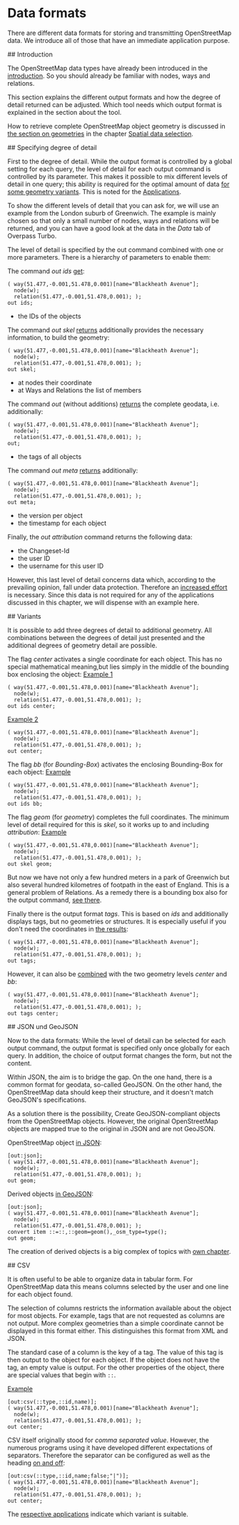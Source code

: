 Data formats
============

There are different data formats for storing and transmitting OpenStreetMap data. We introduce all of those that have an immediate application purpose.

<a name="scope"/>
<!-- The title was translated to "demarcation" but from the context I think introduction may be better -->
## Introduction

The OpenStreetMap data types have already been introduced in the [introduction](../preface/osm_data_model.md). So you should already be familiar with nodes, ways and relations.

This section explains the different output formats and how the degree of detail returned can be adjusted. Which tool needs which output format is explained in the section about the tool.

How to retrieve complete OpenStreetMap object geometry is discussed in [the section on geometries](../full_data/osm_types.md) in the chapter [Spatial data selection](../full_data/index.md).

<a name="faithful"/>
## Specifying degree of detail

First to the degree of detail. While the output format is controlled by a global setting for each query, the level of detail for each output command is controlled by its parameter. This makes it possible to mix different levels of detail in one query; this ability is required for the optimal amount of data [for some geometry variants](../full_data/osm_types.md#full). This is noted for the [Applications](index.md).

To show the different levels of detail that you can ask for, we will use an example from the London suburb of Greenwich. The example is mainly chosen so that only a small number of nodes, ways and relations will be returned, and you can have a good look at the data in the _Data_ tab of Overpass Turbo.

The level of detail is specified by the out command combined with one or more parameters. There is a hierarchy of parameters to enable them:

<!--- Should there be an entry for out count ? --->

The command _out ids_ [get](https://overpass-turbo.eu/?lat=51.4775&lon=0.0&zoom=16&Q=%28%20way%2851%2E477%2C%2D0%2E001%2C51%2E478%2C0%2E001%29%5Bname%3D%22Blackheath%20Avenue%22%5D%3B%0A%20%20node%28w%29%3B%0A%20%20relation%2851%2E477%2C%2D0%2E001%2C51%2E478%2C0%2E001%29%3B%20%29%3B%0Aout%20ids%3B):

    ( way(51.477,-0.001,51.478,0.001)[name="Blackheath Avenue"];
      node(w);
      relation(51.477,-0.001,51.478,0.001); );
    out ids;

* the IDs of the objects

The command _out skel_ [returns](https://overpass-turbo.eu/?lat=51.4775&lon=0.0&zoom=16&Q=%28%20way%2851%2E477%2C%2D0%2E001%2C51%2E478%2C0%2E001%29%5Bname%3D%22Blackheath%20Avenue%22%5D%3B%0A%20%20node%28w%29%3B%0A%20%20relation%2851%2E477%2C%2D0%2E001%2C51%2E478%2C0%2E001%29%3B%20%29%3B%0Aout%20skel%3B) additionally provides the necessary information, to build the geometry:

    ( way(51.477,-0.001,51.478,0.001)[name="Blackheath Avenue"];
      node(w);
      relation(51.477,-0.001,51.478,0.001); );
    out skel;
    
* at nodes their coordinate
* at Ways and Relations the list of members

The command _out_ (without additions) [returns](https://overpass-turbo.eu/?lat=51.4775&lon=0.0&zoom=16&Q=%28%20way%2851%2E477%2C%2D0%2E001%2C51%2E478%2C0%2E001%29%5Bname%3D%22Blackheath%20Avenue%22%5D%3B%0A%20%20node%28w%29%3B%0A%20%20relation%2851%2E477%2C%2D0%2E001%2C51%2E478%2C0%2E001%29%3B%20%29%3B%0Aout%3B) the complete geodata, i.e. additionally:

    ( way(51.477,-0.001,51.478,0.001)[name="Blackheath Avenue"];
      node(w);
      relation(51.477,-0.001,51.478,0.001); );
    out;
  
  * the tags of all objects
  
The command _out meta_ [returns](https://overpass-turbo.eu/?lat=51.4775&lon=0.0&zoom=16&Q=%28%20way%2851%2E477%2C%2D0%2E001%2C51%2E478%2C0%2E001%29%5Bname%3D%22Blackheath%20Avenue%22%5D%3B%0A%20%20node%28w%29%3B%0A%20%20relation%2851%2E477%2C%2D0%2E001%2C51%2E478%2C0%2E001%29%3B%20%29%3B%0Aout%20meta%3B) additionally:
   
    ( way(51.477,-0.001,51.478,0.001)[name="Blackheath Avenue"];
      node(w);
      relation(51.477,-0.001,51.478,0.001); );
    out meta;

* the version per object
* the timestamp for each object

Finally, the _out attribution_ command returns the following data:

* the Changeset-Id
* the user ID
* the username for this user ID

However, this last level of detail concerns data which, according to the prevailing opinion, fall under data protection. Therefore an [increased effort](../analysis/index.md) is necessary. Since this data is not required for any of the applications discussed in this chapter, we will dispense with an example here.

<a name="extras"/>
## Variants

It is possible to add three degrees of detail to additional geometry. All combinations between the degrees of detail just presented and the additional degrees of geometry detail are possible.

The flag _center_ activates a single coordinate for each object. This has no special mathematical meaning,but lies simply in the middle of the bounding box enclosing the object: [Example 1](https://overpass-turbo.eu/?lat=51.4775&lon=0.0&zoom=16&Q=%28%20way%2851%2E477%2C%2D0%2E001%2C51%2E478%2C0%2E001%29%5Bname%3D%22Blackheath%20Avenue%22%5D%3B%0A%20%20node%28w%29%3B%0A%20%20relation%2851%2E477%2C%2D0%2E001%2C51%2E478%2C0%2E001%29%3B%20%29%3B%0Aout%20ids%20center%3B)

    ( way(51.477,-0.001,51.478,0.001)[name="Blackheath Avenue"];
      node(w);
      relation(51.477,-0.001,51.478,0.001); );
    out ids center;

[Example 2](https://overpass-turbo.eu/?lat=51.4775&lon=0.0&zoom=16&Q=%28%20way%2851%2E477%2C%2D0%2E001%2C51%2E478%2C0%2E001%29%5Bname%3D%22Blackheath%20Avenue%22%5D%3B%0A%20%20node%28w%29%3B%0A%20%20relation%2851%2E477%2C%2D0%2E001%2C51%2E478%2C0%2E001%29%3B%20%29%3B%0Aout%20center%3B)

    ( way(51.477,-0.001,51.478,0.001)[name="Blackheath Avenue"];
      node(w);
      relation(51.477,-0.001,51.478,0.001); );
    out center;

The flag _bb_ (for _Bounding-Box_) activates the enclosing Bounding-Box for each object: [Example](https://overpass-turbo.eu/?lat=51.4775&lon=0.0&zoom=16&Q=%28%20way%2851%2E477%2C%2D0%2E001%2C51%2E478%2C0%2E001%29%5Bname%3D%22Blackheath%20Avenue%22%5D%3B%0A%20%20node%28w%29%3B%0A%20%20relation%2851%2E477%2C%2D0%2E001%2C51%2E478%2C0%2E001%29%3B%20%29%3B%0Aout%20ids%20bb%3B)

    ( way(51.477,-0.001,51.478,0.001)[name="Blackheath Avenue"];
      node(w);
      relation(51.477,-0.001,51.478,0.001); );
    out ids bb;

The flag _geom_ (for _geometry_) completes the full coordinates. The minimum level of detail required for this is _skel_, so it works up to and including _attribution_: [Example](https://overpass-turbo.eu/?lat=51.4775&lon=0.0&zoom=16&Q=%28%20way%2851%2E477%2C%2D0%2E001%2C51%2E478%2C0%2E001%29%5Bname%3D%22Blackheath%20Avenue%22%5D%3B%0A%20%20node%28w%29%3B%0A%20%20relation%2851%2E477%2C%2D0%2E001%2C51%2E478%2C0%2E001%29%3B%20%29%3B%0Aout%20skel%20geom%3B)

    ( way(51.477,-0.001,51.478,0.001)[name="Blackheath Avenue"];
      node(w);
      relation(51.477,-0.001,51.478,0.001); );
    out skel geom;

But now we have not only a few hundred meters in a park of Greenwich but also several hundred kilometres of footpath in the east of England. This is a general problem of Relations. As a remedy there is a bounding box also for the output command, [see there](../full_data/bbox.md#crop).

Finally there is the output format _tags_. This is based on _ids_ and additionally displays tags, but no geometries or structures. It is especially useful if you don't need the coordinates in [the results](https://overpass-turbo.eu/?lat=51.4775&lon=0.0&zoom=16&Q=%28%20way%2851%2E477%2C%2D0%2E001%2C51%2E478%2C0%2E001%29%5Bname%3D%22Blackheath%20Avenue%22%5D%3B%0A%20%20node%28w%29%3B%0A%20%20relation%2851%2E477%2C%2D0%2E001%2C51%2E478%2C0%2E001%29%3B%20%29%3B%0Aout%20tags%3B):

    ( way(51.477,-0.001,51.478,0.001)[name="Blackheath Avenue"];
      node(w);
      relation(51.477,-0.001,51.478,0.001); );
    out tags;

However, it can also be [combined](https://overpass-turbo.eu/?lat=51.4775&lon=0.0&zoom=16&Q=%28%20way%2851%2E477%2C%2D0%2E001%2C51%2E478%2C0%2E001%29%5Bname%3D%22Blackheath%20Avenue%22%5D%3B%0A%20%20node%28w%29%3B%0A%20%20relation%2851%2E477%2C%2D0%2E001%2C51%2E478%2C0%2E001%29%3B%20%29%3B%0Aout%20tags%20center%3B) with the two geometry levels _center_ and _bb_:

    ( way(51.477,-0.001,51.478,0.001)[name="Blackheath Avenue"];
      node(w);
      relation(51.477,-0.001,51.478,0.001); );
    out tags center;

<a name="json"/>
## JSON und GeoJSON

Now to the data formats: While the level of detail can be selected for each output command, the output format is specified only once globally for each query. In addition, the choice of output format changes the form, but not the content.

Within JSON, the aim is to bridge the gap. On the one hand, there is a common format for geodata, so-called GeoJSON. On the other hand, the OpenStreetMap data should keep their structure, and it doesn't match GeoJSON's specifications.

As a solution there is the possibility, Create GeoJSON-compliant objects from the OpenStreetMap objects. However, the original OpenStreetMap objects are mapped true to the original in JSON and are not GeoJSON.

OpenStreetMap object [in JSON](https://overpass-turbo.eu/?lat=51.4775&lon=0.0&zoom=16&Q=%5Bout%3Ajson%5D%3B%0A%28%20way%2851%2E477%2C%2D0%2E001%2C51%2E478%2C0%2E001%29%5Bname%3D%22Blackheath%20Avenue%22%5D%3B%0A%20%20node%28w%29%3B%0A%20%20relation%2851%2E477%2C%2D0%2E001%2C51%2E478%2C0%2E001%29%3B%20%29%3B%0Aout%20geom%3B):

    [out:json];
    ( way(51.477,-0.001,51.478,0.001)[name="Blackheath Avenue"];
      node(w);
      relation(51.477,-0.001,51.478,0.001); );
    out geom;
    
   Derived objects [in GeoJSON](https://overpass-turbo.eu/?lat=51.4775&lon=0.0&zoom=16&Q=%5Bout%3Ajson%5D%3B%0A%28%20way%2851%2E477%2C%2D0%2E001%2C51%2E478%2C0%2E001%29%5Bname%3D%22Blackheath%20Avenue%22%5D%3B%0A%20%20node%28w%29%3B%0A%20%20relation%2851%2E477%2C%2D0%2E001%2C51%2E478%2C0%2E001%29%3B%20%29%3B%0Aconvert%20item%20%3A%3A%3D%3A%3A%2C%3A%3Ageom%3Dgeom%28%29%2C_osm_type%3Dtype%28%29%3B%0Aout%20geom%3B):

    [out:json];
    ( way(51.477,-0.001,51.478,0.001)[name="Blackheath Avenue"];
      node(w);
      relation(51.477,-0.001,51.478,0.001); );
    convert item ::=::,::geom=geom(),_osm_type=type();
    out geom;
The creation of derived objects is a big complex of topics with [own chapter](../counting/index.md).

<a name="csv"/>
## CSV

It is often useful to be able to organize data in tabular form. For OpenStreetMap data this means columns selected by the user and one line for each object found.

The selection of columns restricts the information available about the object for most objects. For example, tags that are not requested as columns are not output. More complex geometries than a simple coordinate cannot be displayed in this format either. This distinguishes this format from XML and JSON.

The standard case of a column is the key of a tag. The value of this tag is then output to the object for each object. If the object does not have the tag, an empty value is output. For the other properties of the object, there are special values that begin with `::`.

[Example](https://overpass-turbo.eu/?lat=51.4775&lon=0.0&zoom=16&Q=%5Bout%3Acsv%28%3A%3Atype%2C%3A%3Aid%2Cname%29%5D%3B%0A%28%20way%2851%2E477%2C%2D0%2E001%2C51%2E478%2C0%2E001%29%5Bname%3D%22Blackheath%20Avenue%22%5D%3B%0A%20%20node%28w%29%3B%0A%20%20relation%2851%2E477%2C%2D0%2E001%2C51%2E478%2C0%2E001%29%3B%20%29%3B%0Aout%20center%3B)

    [out:csv(::type,::id,name)];
    ( way(51.477,-0.001,51.478,0.001)[name="Blackheath Avenue"];
      node(w);
      relation(51.477,-0.001,51.478,0.001); );
    out center;
    
CSV itself originally stood for _comma separated value_. However, the numerous programs using it have developed different expectations of separators. Therefore the separator can be configured as well as the heading [on and off](https://overpass-turbo.eu/?lat=51.4775&lon=0.0&zoom=16&Q=%5Bout%3Acsv%28%3A%3Atype%2C%3A%3Aid%2Cname%3Bfalse%3B%22%7C%22%29%5D%3B%0A%28%20way%2851%2E477%2C%2D0%2E001%2C51%2E478%2C0%2E001%29%5Bname%3D%22Blackheath%20Avenue%22%5D%3B%0A%20%20node%28w%29%3B%0A%20%20relation%2851%2E477%2C%2D0%2E001%2C51%2E478%2C0%2E001%29%3B%20%29%3B%0Aout%20center%3B):

    [out:csv(::type,::id,name;false;"|")];
    ( way(51.477,-0.001,51.478,0.001)[name="Blackheath Avenue"];
      node(w);
      relation(51.477,-0.001,51.478,0.001); );
    out center;

The [respective applications](index.md) indicate which variant is suitable.
<!--stackedit_data:
eyJoaXN0b3J5IjpbLTMxOTQ0OTMyNCwxNzg2MTUwMjc3LDcxOD
c3NDM3OF19
-->
